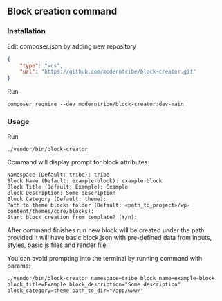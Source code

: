 ## Block creation command

### Installation 

Edit composer.json by adding new repository
```json
{
    "type": "vcs",
    "url": "https://github.com/moderntribe/block-creator.git"
}
```

Run 
```
composer require --dev moderntribe/block-creator:dev-main
```

### Usage

Run 

```
./vendor/bin/block-creator
```
Command will display prompt for block attributes:
```
Namespace (Default: tribe): tribe
Block Name (Default: example-block): example-block
Block Title (Default: Example): Example
Block Description: Some description
Block Category (Default: theme): 
Path to theme blocks folder (Default: <path_to_project>/wp-content/themes/core/blocks): 
Start block creation from template? (Y/n): 
```
After command finishes run new block will be created under the path provided
It will have basic block.json with pre-defined data from inputs, styles, basic js files and render file

You can avoid prompting into the terminal by running command with params:
```
./vendor/bin/block-creator namespace=tribe block_name=example-block block_title=Example block_description="Some description" block_category=theme path_to_dir="/app/www/"
```
